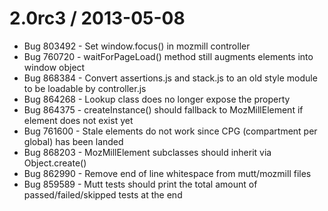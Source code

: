 2.0rc3 / 2013-05-08
===================

  * Bug 803492 - Set window.focus() in mozmill controller
  * Bug 760720 - waitForPageLoad() method still augments elements into window object
  * Bug 868384 - Convert assertions.js and stack.js to an old style module to be loadable by controller.js
  * Bug 864268 - Lookup class does no longer expose the  property
  * Bug 864375 - createInstance() should fallback to MozMillElement if element does not exist yet
  * Bug 761600 - Stale elements do not work since CPG (compartment per global) has been landed
  * Bug 868203 - MozMillElement subclasses should inherit via Object.create()
  * Bug 862990 - Remove end of line whitespace from mutt/mozmill files
  * Bug 859589 - Mutt tests should print the total amount of passed/failed/skipped tests at the end
